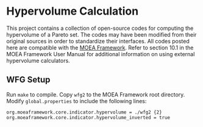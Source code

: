 Hypervolume Calculation
=======================

This project contains a collection of open-source codes for computing the hypervolume of a Pareto set.  The codes may have been modified from their original sources in order to standardize their interfaces.  All codes posted here are compatible with the [MOEA Framework](http://www.moeaframework.org).  Refer to section 10.1 in the MOEA Framework User Manual for additional information on using external hypervolume calculators.

WFG Setup
---------
Run `make` to compile.  Copy `wfg2` to the MOEA Framework root directory.  Modify `global.properties` to include the following lines:

```
org.moeaframework.core.indicator.hypervolume = ./wfg2 {2}
org.moeaframework.core.indicator.hypervolume_inverted = true
```

